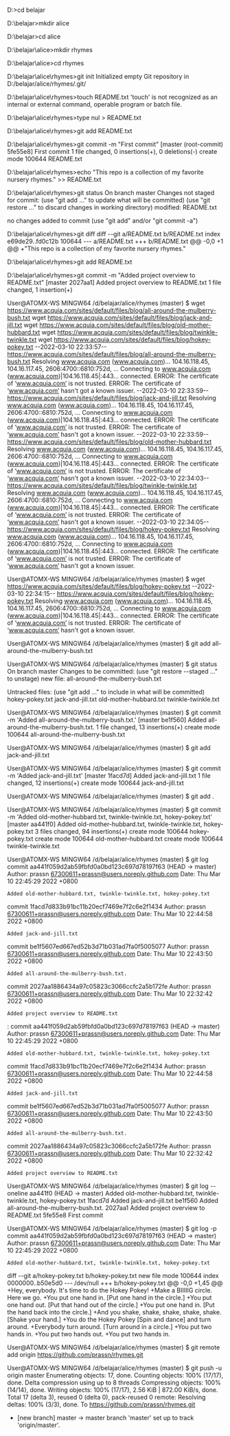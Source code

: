 D:\>cd belajar

D:\belajar>mkdir alice

D:\belajar>cd alice

D:\belajar\alice>mkdir rhymes

D:\belajar\alice>cd rhymes

D:\belajar\alice\rhymes>git init
Initialized empty Git repository in D:/belajar/alice/rhymes/.git/

D:\belajar\alice\rhymes>touch README.txt
'touch' is not recognized as an internal or external command,
operable program or batch file.

D:\belajar\alice\rhymes>type nul > README.txt

D:\belajar\alice\rhymes>git add README.txt

D:\belajar\alice\rhymes>git commit -m "First commit"
[master (root-commit) 5fe55e8] First commit
 1 file changed, 0 insertions(+), 0 deletions(-)
 create mode 100644 README.txt

D:\belajar\alice\rhymes>echo "This repo is a collection of my favorite nursery rhymes." >> README.txt

D:\belajar\alice\rhymes>git status
On branch master
Changes not staged for commit:
  (use "git add <file>..." to update what will be committed)
  (use "git restore <file>..." to discard changes in working directory)
        modified:   README.txt

no changes added to commit (use "git add" and/or "git commit -a")

D:\belajar\alice\rhymes>git diff
diff --git a/README.txt b/README.txt
index e69de29..fd0c12b 100644
--- a/README.txt
+++ b/README.txt
@@ -0,0 +1 @@
+"This repo is a collection of my favorite nursery rhymes."

D:\belajar\alice\rhymes>git add README.txt

D:\belajar\alice\rhymes>git commit -m "Added project overview to README.txt"
[master 2027aa1] Added project overview to README.txt
 1 file changed, 1 insertion(+)

User@ATOMX-WS MINGW64 /d/belajar/alice/rhymes (master)
$ wget https://www.acquia.com/sites/default/files/blog/all-around-the-mulberry-bush.txt
wget https://www.acquia.com/sites/default/files/blog/jack-and-jill.txt
wget https://www.acquia.com/sites/default/files/blog/old-mother-hubbard.txt
wget https://www.acquia.com/sites/default/files/blog/twinkle-twinkle.txt
wget https://www.acquia.com/sites/default/files/blog/hokey-pokey.txt
--2022-03-10 22:33:57--  https://www.acquia.com/sites/default/files/blog/all-around-the-mulberry-bush.txt
Resolving www.acquia.com (www.acquia.com)... 104.16.118.45, 104.16.117.45, 2606:4700::6810:752d, ...
Connecting to www.acquia.com (www.acquia.com)|104.16.118.45|:443... connected.
ERROR: The certificate of ‘www.acquia.com’ is not trusted.
ERROR: The certificate of ‘www.acquia.com’ hasn't got a known issuer.
--2022-03-10 22:33:59--  https://www.acquia.com/sites/default/files/blog/jack-and-jill.txt
Resolving www.acquia.com (www.acquia.com)... 104.16.118.45, 104.16.117.45, 2606:4700::6810:752d, ...
Connecting to www.acquia.com (www.acquia.com)|104.16.118.45|:443... connected.
ERROR: The certificate of ‘www.acquia.com’ is not trusted.
ERROR: The certificate of ‘www.acquia.com’ hasn't got a known issuer.
--2022-03-10 22:33:59--  https://www.acquia.com/sites/default/files/blog/old-mother-hubbard.txt
Resolving www.acquia.com (www.acquia.com)... 104.16.118.45, 104.16.117.45, 2606:4700::6810:752d, ...
Connecting to www.acquia.com (www.acquia.com)|104.16.118.45|:443... connected.
ERROR: The certificate of ‘www.acquia.com’ is not trusted.
ERROR: The certificate of ‘www.acquia.com’ hasn't got a known issuer.
--2022-03-10 22:34:03--  https://www.acquia.com/sites/default/files/blog/twinkle-twinkle.txt
Resolving www.acquia.com (www.acquia.com)... 104.16.118.45, 104.16.117.45, 2606:4700::6810:752d, ...
Connecting to www.acquia.com (www.acquia.com)|104.16.118.45|:443... connected.
ERROR: The certificate of ‘www.acquia.com’ is not trusted.
ERROR: The certificate of ‘www.acquia.com’ hasn't got a known issuer.
--2022-03-10 22:34:05--  https://www.acquia.com/sites/default/files/blog/hokey-pokey.txt
Resolving www.acquia.com (www.acquia.com)... 104.16.118.45, 104.16.117.45, 2606:4700::6810:752d, ...
Connecting to www.acquia.com (www.acquia.com)|104.16.118.45|:443... connected.
ERROR: The certificate of ‘www.acquia.com’ is not trusted.
ERROR: The certificate of ‘www.acquia.com’ hasn't got a known issuer.

User@ATOMX-WS MINGW64 /d/belajar/alice/rhymes (master)
$ wget https://www.acquia.com/sites/default/files/blog/hokey-pokey.txt
--2022-03-10 22:34:15--  https://www.acquia.com/sites/default/files/blog/hokey-pokey.txt
Resolving www.acquia.com (www.acquia.com)... 104.16.118.45, 104.16.117.45, 2606:4700::6810:752d, ...
Connecting to www.acquia.com (www.acquia.com)|104.16.118.45|:443... connected.
ERROR: The certificate of ‘www.acquia.com’ is not trusted.
ERROR: The certificate of ‘www.acquia.com’ hasn't got a known issuer.

User@ATOMX-WS MINGW64 /d/belajar/alice/rhymes (master)
$ git add all-around-the-mulberry-bush.txt

User@ATOMX-WS MINGW64 /d/belajar/alice/rhymes (master)
$ git status
On branch master
Changes to be committed:
  (use "git restore --staged <file>..." to unstage)
        new file:   all-around-the-mulberry-bush.txt

Untracked files:
  (use "git add <file>..." to include in what will be committed)
        hokey-pokey.txt
        jack-and-jill.txt
        old-mother-hubbard.txt
        twinkle-twinkle.txt

User@ATOMX-WS MINGW64 /d/belajar/alice/rhymes (master)
$ git commit -m 'Added all-around-the-mulberry-bush.txt.'
[master be1f560] Added all-around-the-mulberry-bush.txt.
 1 file changed, 13 insertions(+)
 create mode 100644 all-around-the-mulberry-bush.txt

User@ATOMX-WS MINGW64 /d/belajar/alice/rhymes (master)
$ git add jack-and-jill.txt

User@ATOMX-WS MINGW64 /d/belajar/alice/rhymes (master)
$ git commit -m 'Added jack-and-jill.txt'
[master 1facd7d] Added jack-and-jill.txt
 1 file changed, 12 insertions(+)
 create mode 100644 jack-and-jill.txt


User@ATOMX-WS MINGW64 /d/belajar/alice/rhymes (master)
$ git add .

User@ATOMX-WS MINGW64 /d/belajar/alice/rhymes (master)
$ git commit -m 'Added old-mother-hubbard.txt, twinkle-twinkle.txt, hokey-pokey.txt'
[master aa441f0] Added old-mother-hubbard.txt, twinkle-twinkle.txt, hokey-pokey.txt
 3 files changed, 94 insertions(+)
 create mode 100644 hokey-pokey.txt
 create mode 100644 old-mother-hubbard.txt
 create mode 100644 twinkle-twinkle.txt

User@ATOMX-WS MINGW64 /d/belajar/alice/rhymes (master)
$ git log
commit aa441f059d2ab59fbfd0a0bd123c697d78197f63 (HEAD -> master)
Author: prassn <67300611+prassn@users.noreply.github.com>
Date:   Thu Mar 10 22:45:29 2022 +0800

    Added old-mother-hubbard.txt, twinkle-twinkle.txt, hokey-pokey.txt

commit 1facd7d833b91bc11b20ecf7469e7f2c6e2f1434
Author: prassn <67300611+prassn@users.noreply.github.com>
Date:   Thu Mar 10 22:44:58 2022 +0800

    Added jack-and-jill.txt

commit be1f5607ed667ed52b3d71b031ad7fa0f5005077
Author: prassn <67300611+prassn@users.noreply.github.com>
Date:   Thu Mar 10 22:43:50 2022 +0800

    Added all-around-the-mulberry-bush.txt.

commit 2027aa1886434a97c05823c3066ccfc2a5b172fe
Author: prassn <67300611+prassn@users.noreply.github.com>
Date:   Thu Mar 10 22:32:42 2022 +0800

    Added project overview to README.txt
:
commit aa441f059d2ab59fbfd0a0bd123c697d78197f63 (HEAD -> master)
Author: prassn <67300611+prassn@users.noreply.github.com>
Date:   Thu Mar 10 22:45:29 2022 +0800

    Added old-mother-hubbard.txt, twinkle-twinkle.txt, hokey-pokey.txt

commit 1facd7d833b91bc11b20ecf7469e7f2c6e2f1434
Author: prassn <67300611+prassn@users.noreply.github.com>
Date:   Thu Mar 10 22:44:58 2022 +0800

    Added jack-and-jill.txt

commit be1f5607ed667ed52b3d71b031ad7fa0f5005077
Author: prassn <67300611+prassn@users.noreply.github.com>
Date:   Thu Mar 10 22:43:50 2022 +0800

    Added all-around-the-mulberry-bush.txt.

commit 2027aa1886434a97c05823c3066ccfc2a5b172fe
Author: prassn <67300611+prassn@users.noreply.github.com>
Date:   Thu Mar 10 22:32:42 2022 +0800

    Added project overview to README.txt

User@ATOMX-WS MINGW64 /d/belajar/alice/rhymes (master)
$ git log --oneline
aa441f0 (HEAD -> master) Added old-mother-hubbard.txt, twinkle-twinkle.txt, hokey-pokey.txt
1facd7d Added jack-and-jill.txt
be1f560 Added all-around-the-mulberry-bush.txt.
2027aa1 Added project overview to README.txt
5fe55e8 First commit

User@ATOMX-WS MINGW64 /d/belajar/alice/rhymes (master)
$ git log -p
commit aa441f059d2ab59fbfd0a0bd123c697d78197f63 (HEAD -> master)
Author: prassn <67300611+prassn@users.noreply.github.com>
Date:   Thu Mar 10 22:45:29 2022 +0800

    Added old-mother-hubbard.txt, twinkle-twinkle.txt, hokey-pokey.txt

diff --git a/hokey-pokey.txt b/hokey-pokey.txt
new file mode 100644
index 0000000..b50e5d0
--- /dev/null
+++ b/hokey-pokey.txt
@@ -0,0 +1,45 @@
+Hey, everybody. It's time to do the Hokey Pokey!
+Make a BIIIIIG circle. Here we go.
+You put one hand in. [Put one hand in the circle.]
+You put one hand out. [Put that hand out of the circle.]
+You put one hand in. [Put the hand back into the circle.]
+And you shake, shake, shake, shake, shake. [Shake your hand.]
+You do the Hokey Pokey [Spin and dance] and turn around.
+Everybody turn around. [Turn around in a circle.]
+You put two hands in.
+You put two hands out.
+You put two hands in.

User@ATOMX-WS MINGW64 /d/belajar/alice/rhymes (master)
$ git remote add origin https://github.com/prassn/rhymes.git


User@ATOMX-WS MINGW64 /d/belajar/alice/rhymes (master)
$ git push -u origin master
Enumerating objects: 17, done.
Counting objects: 100% (17/17), done.
Delta compression using up to 8 threads
Compressing objects: 100% (14/14), done.
Writing objects: 100% (17/17), 2.56 KiB | 872.00 KiB/s, done.
Total 17 (delta 3), reused 0 (delta 0), pack-reused 0
remote: Resolving deltas: 100% (3/3), done.
To https://github.com/prassn/rhymes.git
 * [new branch]      master -> master
branch 'master' set up to track 'origin/master'.



